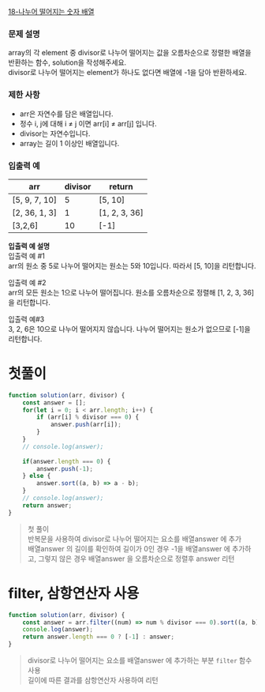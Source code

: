 [18-나누어 떨어지는 숫자 배열](../codes/18나누어_떨어지는_숫자_배열.js)  

### 문제 설명
array의 각 element 중 divisor로 나누어 떨어지는 값을 오름차순으로 정렬한 배열을 반환하는 함수, solution을 작성해주세요.  
divisor로 나누어 떨어지는 element가 하나도 없다면 배열에 -1을 담아 반환하세요.  

### 제한 사항  
- arr은 자연수를 담은 배열입니다.  
- 정수 i, j에 대해 i ≠ j 이면 arr[i] ≠ arr[j] 입니다.  
- divisor는 자연수입니다.  
- array는 길이 1 이상인 배열입니다.  

### 입출력 예   
| arr | divisor | return |
| --- | --- | --- |
| [5, 9, 7, 10] | 5 | [5, 10] |
| [2, 36, 1, 3] | 1 | [1, 2, 3, 36] |
| [3,2,6] | 10 | [-1] |

**입출력 예 설명**  
입출력 예 #1  
arr의 원소 중 5로 나누어 떨어지는 원소는 5와 10입니다. 따라서 [5, 10]을 리턴합니다.  

입출력 예 #2  
arr의 모든 원소는 1으로 나누어 떨어집니다. 원소를 오름차순으로 정렬해 [1, 2, 3, 36]을 리턴합니다.  

입출력 예#3  
3, 2, 6은 10으로 나누어 떨어지지 않습니다. 나누어 떨어지는 원소가 없으므로 [-1]을 리턴합니다.  

# 첫풀이
```jsx
function solution(arr, divisor) {
    const answer = [];
    for(let i = 0; i < arr.length; i++) {
        if (arr[i] % divisor === 0) {
            answer.push(arr[i]);
        }
    }
    // console.log(answer);
    
    if(answer.length === 0) {
        answer.push(-1);
    } else {
        answer.sort((a, b) => a - b);
    }
    // console.log(answer);
    return answer;
}
```
> 첫 풀이  
> 반복문을 사용하여 divisor로 나누어 떨어지는 요소를 배열answer 에 추가  
> 배열answer 의 길이를 확인하여 길이가 0인 경우 -1을 배열answer 에 추가하고, 그렇지 않은 경우 배열answer 을 오름차순으로 정렬후 answer 리턴    

# filter, 삼항연산자 사용
```jsx
function solution(arr, divisor) {
    const answer = arr.filter((num) => num % divisor === 0).sort((a, b) => a - b);
    console.log(answer);
    return answer.length === 0 ? [-1] : answer;
}
```
> divisor로 나누어 떨어지는 요소를 배열answer 에 추가하는 부분 `filter` 함수 사용  
> 길이에 따른 결과를 삼항연산자 사용하여 리턴  
